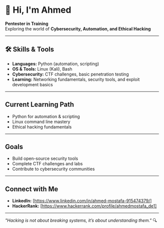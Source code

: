 # 👋 Hi, I'm Ahmed  

 **Pentester in Training**  
 Exploring the world of **Cybersecurity, Automation, and Ethical Hacking**  

---

## 🛠 Skills & Tools
- **Languages:** Python (automation, scripting)
- **OS & Tools:** Linux (Kali), Bash
- **Cybersecurity:** CTF challenges, basic penetration testing
- **Learning:** Networking fundamentals, security tools, and exploit development basics

---

##  Current Learning Path
- Python for automation & scripting
- Linux command line mastery
- Ethical hacking fundamentals

---

##  Goals
- Build open-source security tools
- Complete CTF challenges and labs
- Contribute to cybersecurity communities

---

##  Connect with Me
- **LinkedIn:** [https://www.linkedin.com/in/ahmed-mostafa-915474379/]
- **HackerRank:** [https://www.hackerrank.com/profile/ahmedmostafa_de1]

---

_"Hacking is not about breaking systems, it’s about understanding them."_ 🔍
